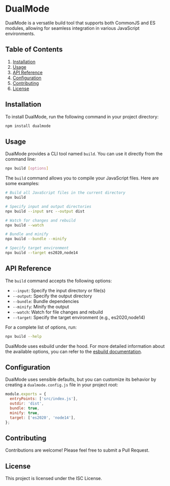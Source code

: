 # DualMode

DualMode is a versatile build tool that supports both CommonJS and ES modules, allowing for seamless integration in various JavaScript environments.

## Table of Contents

1. [Installation](#installation)
2. [Usage](#usage)
3. [API Reference](#api-reference)
4. [Configuration](#configuration)
5. [Contributing](#contributing)
6. [License](#license)

## Installation

To install DualMode, run the following command in your project directory:

```bash
npm install dualmode
```

## Usage

DualMode provides a CLI tool named `build`. You can use it directly from the command line:

```bash
npx build [options]
```

The `build` command allows you to compile your JavaScript files. Here are some examples:

```bash
# Build all JavaScript files in the current directory
npx build

# Specify input and output directories
npx build --input src --output dist

# Watch for changes and rebuild
npx build --watch

# Bundle and minify
npx build --bundle --minify

# Specify target environment
npx build --target es2020,node14
```

## API Reference

The `build` command accepts the following options:

- `--input`: Specify the input directory or file(s)
- `--output`: Specify the output directory
- `--bundle`: Bundle dependencies
- `--minify`: Minify the output
- `--watch`: Watch for file changes and rebuild
- `--target`: Specify the target environment (e.g., es2020,node14)

For a complete list of options, run:

```bash
npx build --help
```

DualMode uses esbuild under the hood. For more detailed information about the available options, you can refer to the [esbuild documentation](https://esbuild.github.io/api/).

## Configuration

DualMode uses sensible defaults, but you can customize its behavior by creating a `dualmode.config.js` file in your project root:

```javascript
module.exports = {
  entryPoints: ['src/index.js'],
  outdir: 'dist',
  bundle: true,
  minify: true,
  target: ['es2020', 'node14'],
};
```


## Contributing

Contributions are welcome! Please feel free to submit a Pull Request.

## License

This project is licensed under the ISC License.
